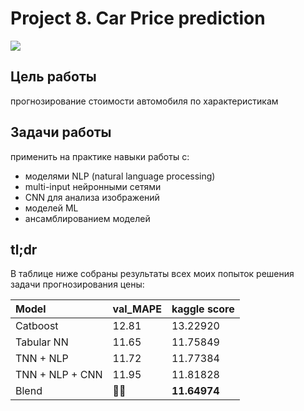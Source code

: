 # Project 8. Car Price prediction

<img src="https://whatcar.vn/media/2018/09/car-lot-940x470.jpg"/>

## Цель работы
прогнозирование стоимости автомобиля по характеристикам

## Задачи работы
применить на практике навыки работы с:
* моделями NLP (natural language processing)
* multi-input нейронными сетями
* CNN для анализа изображений
* моделей ML
* ансамблированием моделей


## tl;dr

В таблице ниже собраны результаты всех моих попыток решения задачи прогнозирования цены:

Model | val_MAPE | kaggle score
:-----|---------------------|--------------
Catboost | 12.81 | 13.22920 
Tabular NN | 11.65 | 11.75849 
TNN + NLP | 11.72 | 11.77384 
TNN + NLP + CNN | 11.95 | 11.81828 
Blend | 🤷‍♂️ | **11.64974** 
